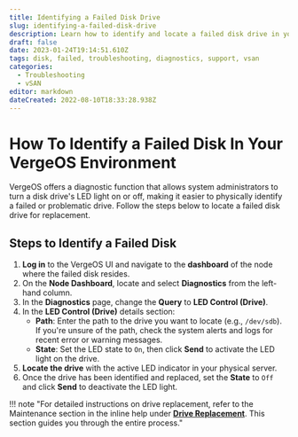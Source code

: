 ```yaml
---
title: Identifying a Failed Disk Drive
slug: identifying-a-failed-disk-drive
description: Learn how to identify and locate a failed disk drive in your VergeOS environment using diagnostic tools.
draft: false
date: 2023-01-24T19:14:51.610Z
tags: disk, failed, troubleshooting, diagnostics, support, vsan
categories:
  - Troubleshooting
  - vSAN
editor: markdown
dateCreated: 2022-08-10T18:33:28.938Z
---
```


# How To Identify a Failed Disk In Your VergeOS Environment

VergeOS offers a diagnostic function that allows system administrators to turn a disk drive's LED light on or off, making it easier to physically identify a failed or problematic drive. Follow the steps below to locate a failed disk drive for replacement.

## Steps to Identify a Failed Disk

1. **Log in** to the VergeOS UI and navigate to the **dashboard** of the node where the failed disk resides.
2. On the **Node Dashboard**, locate and select **Diagnostics** from the left-hand column.
3. In the **Diagnostics** page, change the **Query** to **LED Control (Drive)**.
4. In the **LED Control (Drive)** details section:
    - **Path**: Enter the path to the drive you want to locate (e.g., `/dev/sdb`). If you're unsure of the path, check the system alerts and logs for recent error or warning messages.
    - **State**: Set the LED state to `On`, then click **Send** to activate the LED light on the drive.
5. **Locate the drive** with the active LED indicator in your physical server.
6. Once the drive has been identified and replaced, set the **State** to `Off` and click **Send** to deactivate the LED light.

!!! note "For detailed instructions on drive replacement, refer to the Maintenance section in the inline help under **[Drive Replacement](docs/product-guide/DriveReplacement)**. This section guides you through the entire process."
